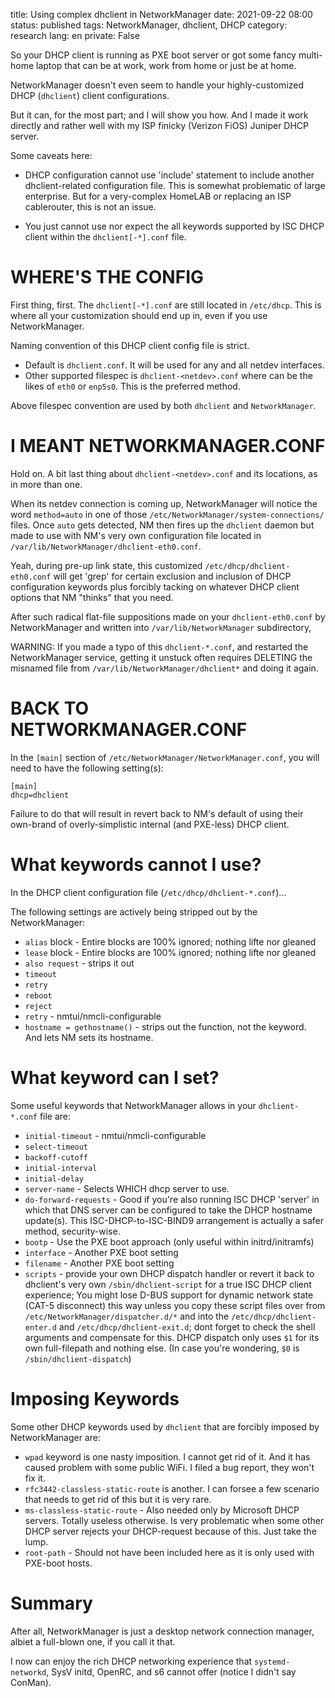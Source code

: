 title: Using complex dhclient in NetworkManager
date: 2021-09-22 08:00
status: published
tags: NetworkManager, dhclient, DHCP
category: research
lang: en
private: False

So your DHCP client is running as PXE boot server or
got some fancy multi-home laptop that can be at work,
work from home or just be at home.

NetworkManager doesn't even seem to handle your highly-customized
DHCP (`dhclient`) client configurations.

But it can, for the most part; and I will show you how.  And I 
made it work directly and rather well with my ISP finicky 
(Verizon FiOS) Juniper DHCP server.


Some caveats here:

* DHCP configuration cannot use 'include' statement to include another
dhclient-related configuration file.  This is somewhat problematic of 
large enterprise.  But for a very-complex HomeLAB or replacing an 
ISP cablerouter, this is not an issue.

* You just cannot use nor expect the all keywords supported by ISC
DHCP client within the `dhclient[-*].conf` file.

WHERE'S THE CONFIG
==================

First thing, first. The `dhclient[-*].conf` are still located in `/etc/dhcp`.
This is where all your customization should end up in, even if you
use NetworkManager.

Naming convention of this DHCP client config file is strict.

* Default is `dhclient.conf`.  It will be used for any and all 
  netdev interfaces.
* Other supported filespec is `dhclient-<netdev>.conf` where
  <netdev> can be the likes of `eth0` or `enp5s0`. This is the
  preferred method.

Above filespec convention are used by both `dhclient` and `NetworkManager`.

I MEANT NETWORKMANAGER.CONF
===========================

Hold on.  A bit last thing about `dhclient-<netdev>.conf` and its 
locations, as in more than one.

When its netdev connection is coming up, NetworkManager will notice the 
word `method=auto` in one of those `/etc/NetworkManager/system-connections/`
files.  Once `auto` gets detected, NM then fires up the `dhclient` daemon 
but made to use with NM's very own configuration
file located in `/var/lib/NetworkManager/dhclient-eth0.conf`.

Yeah, during pre-up link state, this customized 
`/etc/dhcp/dhclient-eth0.conf` will get 'grep' for certain exclusion 
and inclusion of DHCP configuration keywords plus
forcibly tacking on whatever DHCP client options that NM "thinks" that 
you need.

After such radical flat-file suppositions made on your `dhclient-eth0.conf`
by NetworkManager and written into `/var/lib/NetworkManager` subdirectory,

WARNING: If you made a typo of this `dhclient-*.conf`, and restarted the
NetworkManager service, getting it unstuck often requires DELETING the
misnamed file from `/var/lib/NetworkManager/dhclient*` and doing it again.


BACK TO NETWORKMANAGER.CONF
===========================
In the `[main]` section of `/etc/NetworkManager/NetworkManager.conf`, 
you will need to have the following setting(s):

```
[main]
dhcp=dhclient
```
Failure to do that will result in revert back to NM's default of using
their own-brand of overly-simplistic internal (and PXE-less) DHCP client.  


What keywords cannot I use?
===========================
In the DHCP client configuration file (`/etc/dhcp/dhclient-*.conf`)...

The following settings are actively being stripped out by the NetworkManager:

 * `alias` block - Entire blocks are 100% ignored; nothing lifte nor gleaned
 * `lease` block - Entire blocks are 100% ignored; nothing lifte nor gleaned
 * `also request` - strips it out
 * `timeout`
 * `retry`
 * `reboot`
 * `reject`
 * `retry`  - nmtui/nmcli-configurable
 * `hostname = gethostname()` - strips out the function, not the keyword. And
   lets NM sets its hostname.

What keyword can I set?
=======================

Some useful keywords that NetworkManager allows in your `dhclient-*.conf`
file are:

 * `initial-timeout` - nmtui/nmcli-configurable
 * `select-timeout`
 * `backoff-cutoff`
 * `initial-interval`
 * `initial-delay`
 * `server-name` - Selects WHICH dhcp server to use.
 * `do-forward-requests` - Good if you're also running ISC DHCP 'server'
    in which that DNS server can be configured to take the DHCP 
    hostname update(s).  This ISC-DHCP-to-ISC-BIND9 arrangement is 
    actually a safer method, security-wise.
 * `bootp` - Use the PXE boot approach (only useful within initrd/initramfs)
 * `interface`  - Another PXE boot setting
 * `filename` - Another PXE boot setting
 * `scripts` - provide your own DHCP dispatch handler or revert it back 
   to dhclient's very own `/sbin/dhclient-script` for a true ISC DHCP 
   client experience;
   You might lose D-BUS support for dynamic network state (CAT-5 disconnect)
   this way unless you copy these script files over from 
   `/etc/NetworkManager/dispatcher.d/*` and
   into the `/etc/dhcp/dhclient-enter.d` and `/etc/dhcp/dhclient-exit.d`;
   dont forget to check the shell arguments and compensate for this.
   DHCP dispatch only uses `$1` for its own full-filepath and nothing else.
   (In case you're wondering, `$0` is `/sbin/dhclient-dispatch`)

Imposing Keywords
=================
Some other DHCP keywords used by `dhclient` that are forcibly imposed by
NetworkManager are:

* `wpad` keyword is one nasty imposition.  I cannot get rid of it.  And it has
  caused problem with some public WiFi.  I filed a bug report,
  they won't fix it.
* `rfc3442-classless-static-route` is another.  I can forsee a few
scenario that needs to get rid of this but it is very rare.
* `ms-classless-static-route` - Also needed only by Microsoft DHCP servers.
Totally useless otherwise.  Is very problematic when some other DHCP 
server rejects your DHCP-request because of this.  Just take the lump.
* `root-path` - Should not have been included here as it is only used
with PXE-boot hosts.


Summary
=======

After all, NetworkManager is just a desktop network connection manager, 
albiet a full-blown one, if you call it that.

I now can enjoy the rich DHCP networking experience that 
`systemd-networkd`, SysV initd, OpenRC, and s6 cannot 
offer (notice I didn't say ConMan).
